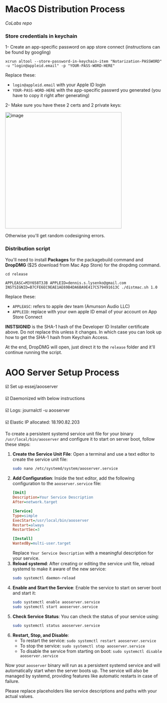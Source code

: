 # MacOS Distribution Process

*CoLabs repo*

### Store credentials in keychain

1- Create an app-specific password on app store connect (instructions can be found by googling)

```
xcrun altool --store-password-in-keychain-item "Notarization-PASSWORD" -u "login@appleid.email" -p "YOUR-PASS-WORD-HERE"
```

Replace these:

- `login@appleid.email` with your Apple ID login
- `YOUR-PASS-WORD-HERE` with the app-specific passwrd you generated (you have to copy it right after generating)

2- Make sure you have these 2 certs and 2 private keys:

<img width="372" alt="image" src="https://github.com/AmunsonAudio/CoLabsPlus/assets/5114111/285e120c-ab8a-4c65-b9a9-dc25786b0040">

Otherwise you'll get random codesigning errors. 

### Distribution script

You'll need to install **Packages** for the packagebuild command and **DropDMG** ($25 download from Mac App Store) for the dropdmg command. 

```
cd release

APPLEASC=M3Y658T3JB APPLEID=dennis.s.lysenko@gmail.com INSTSIGNID=B7CFE6EC9EAE1AE69B4DA6BA9E417C579491613C ./distmac.sh 1.0
```

Replace these:

- `APPLEASC`: refers to apple dev team (Amunson Audio LLC)
- `APPLEID`: replace with your own apple ID email of your account on App Store Connect

**INSTSIGNID** is the SHA-1 hash of the Developer ID Installer certificate above. Do not replace this unless it changes. In which case you can look up how to get the SHA-1 hash from Keychain Access.

At the end, DropDMG will open, just direct it to the `release` folder and it'll continue running the script.

# AOO Server Setup Process

:ballot_box_with_check:  Set up essej/aooserver

:ballot_box_with_check: Daemonized with below instructions

:ballot_box_with_check: Logs: journalctl -u aooserver

:ballot_box_with_check: Elastic IP allocated: 18.190.82.203

To create a persistent systemd service unit file for your binary `/usr/local/bin/aooserver` and configure it to start on server boot, follow these steps:

1. **Create the Service Unit File**:
   Open a terminal and use a text editor to create the service unit file:
   ```bash
   sudo nano /etc/systemd/system/aooserver.service
   ```
2. **Add Configuration**:
   Inside the text editor, add the following configuration to the `aooserver.service` file:
   ```ini
   [Unit]
   Description=Your Service Description
   After=network.target

   [Service]
   Type=simple
   ExecStart=/usr/local/bin/aooserver
   Restart=always
   RestartSec=3

   [Install]
   WantedBy=multi-user.target
   ```
   Replace `Your Service Description` with a meaningful description for your service.
3. **Reload systemd**:
   After creating or editing the service unit file, reload systemd to make it aware of the new service:
   ```bash
   sudo systemctl daemon-reload
   ```
4. **Enable and Start the Service**:
   Enable the service to start on server boot and start it:
   ```bash
   sudo systemctl enable aooserver.service
   sudo systemctl start aooserver.service
   ```
5. **Check Service Status**:
   You can check the status of your service using:
   ```bash
   sudo systemctl status aooserver.service
   ```
6. **Restart, Stop, and Disable**:
   - To restart the service: `sudo systemctl restart aooserver.service`
   - To stop the service: `sudo systemctl stop aooserver.service`
   - To disable the service from starting on boot: `sudo systemctl disable aooserver.service`

Now your `aooserver` binary will run as a persistent systemd service and will automatically start when the server boots up. The service will also be managed by systemd, providing features like automatic restarts in case of failure.

Please replace placeholders like service descriptions and paths with your actual values.
